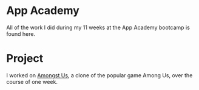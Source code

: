 # App Academy
All of the work I did during my 11 weeks at the App Academy bootcamp is found here.

# Project
I worked on [Amongst Us](https://github.com/21david/Amongst-Us), a clone of the popular game Among Us, over the course of one week.
